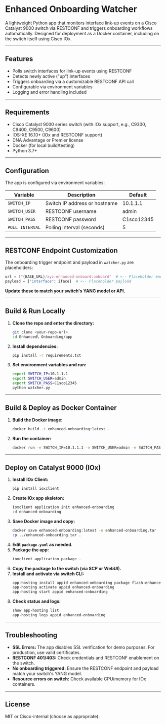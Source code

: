 # Enhanced Onboarding Watcher

A lightweight Python app that monitors interface link-up events on a Cisco Catalyst 9000 switch via RESTCONF and triggers onboarding workflows automatically. Designed for deployment as a Docker container, including on the switch itself using Cisco IOx.

---

## Features
- Polls switch interfaces for link-up events using RESTCONF
- Detects newly active ("up") interfaces
- Triggers onboarding via a customizable RESTCONF API call
- Configurable via environment variables
- Logging and error handling included

---

## Requirements
- Cisco Catalyst 9000 series switch (with IOx support, e.g., C9300, C9400, C9500, C9600)
- IOS-XE 16.10+ (IOx and RESTCONF support)
- DNA Advantage or Premier license
- Docker (for local build/testing)
- Python 3.7+

---

## Configuration

The app is configured via environment variables:

| Variable         | Description                        | Default        |
|------------------|------------------------------------|---------------|
| `SWITCH_IP`      | Switch IP address or hostname      | 10.1.1.1      |
| `SWITCH_USER`    | RESTCONF username                  | admin         |
| `SWITCH_PASS`    | RESTCONF password                  | C1sco12345    |
| `POLL_INTERVAL`  | Polling interval (seconds)         | 5             |

---

## RESTCONF Endpoint Customization

The onboarding trigger endpoint and payload in `watcher.py` are placeholders:

```python
url = f"{BASE_URL}/xyz-enhanced-onboard:onboard"  # <-- Placeholder endpoint
payload = {"interface": iface}  # <-- Placeholder payload
```

**Update these to match your switch's YANG model or API.**

---

## Build & Run Locally

1. **Clone the repo and enter the directory:**
   ```sh
   git clone <your-repo-url>
   cd Enhanced\ Onboarding/app
   ```
2. **Install dependencies:**
   ```sh
   pip install -r requirements.txt
   ```
3. **Set environment variables and run:**
   ```sh
   export SWITCH_IP=10.1.1.1
   export SWITCH_USER=admin
   export SWITCH_PASS=C1sco12345
   python watcher.py
   ```

---

## Build & Deploy as Docker Container

1. **Build the Docker image:**
   ```sh
   docker build -t enhanced-onboarding:latest .
   ```
2. **Run the container:**
   ```sh
   docker run -e SWITCH_IP=10.1.1.1 -e SWITCH_USER=admin -e SWITCH_PASS=C1sco12345 enhanced-onboarding:latest
   ```

---

## Deploy on Catalyst 9000 (IOx)

1. **Install IOx Client:**
   ```sh
   pip install ioxclient
   ```
2. **Create IOx app skeleton:**
   ```sh
   ioxclient application init enhanced-onboarding
   cd enhanced-onboarding
   ```
3. **Save Docker image and copy:**
   ```sh
   docker save enhanced-onboarding:latest -o enhanced-onboarding.tar
   cp ../enhanced-onboarding.tar .
   ```
4. **Edit `package.yaml` as needed.**
5. **Package the app:**
   ```sh
   ioxclient application package .
   ```
6. **Copy the package to the switch (via SCP or WebUI).**
7. **Install and activate via switch CLI:**
   ```sh
   app-hosting install appid enhanced-onboarding package flash:enhanced-onboarding.tar
   app-hosting activate appid enhanced-onboarding
   app-hosting start appid enhanced-onboarding
   ```
8. **Check status and logs:**
   ```sh
   show app-hosting list
   app-hosting logs appid enhanced-onboarding
   ```

---

## Troubleshooting
- **SSL Errors:** The app disables SSL verification for demo purposes. For production, use valid certificates.
- **RESTCONF 401/403:** Check credentials and RESTCONF enablement on the switch.
- **No onboarding triggered:** Ensure the RESTCONF endpoint and payload match your switch's YANG model.
- **Resource errors on switch:** Check available CPU/memory for IOx containers.

---

## License
MIT or Cisco-internal (choose as appropriate). 